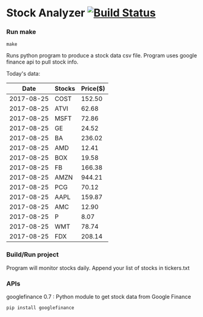 # Stock Analyzer [![Build Status](https://travis-ci.org/ogoyal/StockAnalyzer.svg?branch=master)](https://travis-ci.org/ogoyal/StockAnalyzer)

### Run make
```
make
```

Runs python program to produce a stock data csv file. Program uses google finance api to pull stock info.

Today's data:

| Date| Stocks| Price($) | 
| --- | --- | ---  | 
| 2017-08-25| COST| 152.50 | 
| 2017-08-25| ATVI| 62.68 | 
| 2017-08-25| MSFT| 72.86 | 
| 2017-08-25| GE| 24.52 | 
| 2017-08-25| BA| 236.02 | 
| 2017-08-25| AMD| 12.41 | 
| 2017-08-25| BOX| 19.58 | 
| 2017-08-25| FB| 166.38 | 
| 2017-08-25| AMZN| 944.21 | 
| 2017-08-25| PCG| 70.12 | 
| 2017-08-25| AAPL| 159.87 | 
| 2017-08-25| AMC| 12.90 | 
| 2017-08-25| P| 8.07 | 
| 2017-08-25| WMT| 78.74 | 
| 2017-08-25| FDX| 208.14 | 

### Build/Run project

Program will monitor stocks daily. Append your list of stocks in tickers.txt

### APIs
googlefinance 0.7 : Python module to get stock data from Google Finance

```
pip install googlefinance
```


